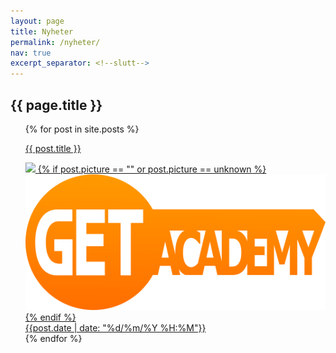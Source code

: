 ```yaml
---
layout: page
title: Nyheter
permalink: /nyheter/
nav: true
excerpt_separator: <!--slutt-->
---
```

<div class="news-content-container">
<h2>{{ page.title }}</h2>
<ul class="news-container">
  {% for post in site.posts %}
    <a class="news-card" href="{{ post.url | relative_url }}" >
    <div class="content">
      <p class="news-title">{{ post.title }}</p>
      <img src="{{ post.picture }}"/>
      {% if post.picture == "" or post.picture == unknown %}
      <img src="/assets/get-academy.png" />
      {% endif %}
      <br />
      <time>{{post.date | date: "%d/%m/%Y %H:%M"}}</time>
      <!-- <p>{{ post.description | default: 'Trykk her for info'}}</p> -->
    </div>
    </a>
  {% endfor %}
</ul>
</div>